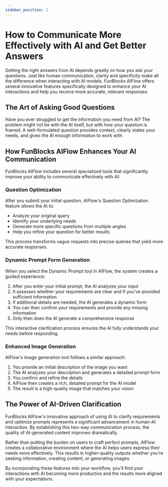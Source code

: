 ```yaml
---
sidebar_position: 2
---
```


# How to Communicate More Effectively with AI and Get Better Answers

Getting the right answers from AI depends greatly on how you ask your questions. Just like human communication, clarity and specificity make all the difference when interacting with AI models. FunBlocks AIFlow offers several innovative features specifically designed to enhance your AI interactions and help you receive more accurate, relevant responses.

## The Art of Asking Good Questions

Have you ever struggled to get the information you need from AI? The problem might not be with the AI itself, but with how your question is framed. A well-formulated question provides context, clearly states your needs, and gives the AI enough information to work with.

## How FunBlocks AIFlow Enhances Your AI Communication

FunBlocks AIFlow includes several specialized tools that significantly improve your ability to communicate effectively with AI:

### Question Optimization
After you submit your initial question, AIFlow's Question Optimization feature allows the AI to:
- Analyze your original query
- Identify your underlying needs
- Generate more specific questions from multiple angles
- Help you refine your question for better results

This process transforms vague requests into precise queries that yield more accurate responses.

### Dynamic Prompt Form Generation
When you select the Dynamic Prompt tool in AIFlow, the system creates a guided experience:
1. After you enter your initial prompt, the AI analyzes your input
2. It assesses whether your requirements are clear and if you've provided sufficient information
3. If additional details are needed, the AI generates a dynamic form
4. You can then confirm your requirements and provide any missing information
5. Only then does the AI generate a comprehensive response

This interactive clarification process ensures the AI fully understands your needs before responding.

### Enhanced Image Generation
AIFlow's image generation tool follows a similar approach:
1. You provide an initial description of the image you want
2. The AI analyzes your description and generates a detailed prompt form
3. You confirm and refine the details
4. AIFlow then creates a rich, detailed prompt for the AI model
5. The result is a high-quality image that matches your vision

## The Power of AI-Driven Clarification

FunBlocks AIFlow's innovative approach of using AI to clarify requirements and optimize prompts represents a significant advancement in human-AI interaction. By establishing this two-way communication process, the quality of AI-generated content improves dramatically.

Rather than putting the burden on users to craft perfect prompts, AIFlow creates a collaborative environment where the AI helps users express their needs more effectively. This results in higher-quality outputs whether you're seeking information, creating content, or generating images.

By incorporating these features into your workflow, you'll find your interactions with AI becoming more productive and the results more aligned with your expectations.